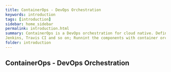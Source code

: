 ```yaml
---
title: ContainerOps - DevOps Orchestration  
keywords: introduction
tags: [introduction]
sidebar: home_sidebar
permalink: introduction.html
summary: ContainerOps is a DevOps orchestration for cloud native. Defining a DevOps component base container like Docker or rkt; Drawing the DevOps workflow with a WYSIWYG editor in the browser mixed DevOps components and the exist DevOps services like Github,
Jenkins, Travis CI and so on; Runnint the components with container orchestration system like Kubernetes.
folder: introduction 
---
```


## ContainerOps - DevOps Orchestration